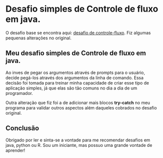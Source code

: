 # Desafio simples de Controle de fluxo em java.
O desafio base se encontra aqui: [desafio de controle-fluxo](https://github.com/digitalinnovationone/trilha-java-basico/tree/main/desafios/controle-fluxo). Fiz algumas pequenas alterações no original.
## Meu desafio simples de Controle de fluxo em java.
Ao inves de pegar os argumentos através de prompts para o usuário, decide pegá-los através dos argumentos da linha de comando. Essa decisão foi tomada para treinar minha capacidade de criar esse tipo de aplicação simples, já que elas são tão comuns no dia a dia de um programador. 

Outra alteração que fiz foi a de adicionar mais blocos **try-catch** no meu programa para validar outros aspectos além daqueles cobrados no desafio original. 

## Conclusão
Obrigado por ler e sinta-se a vontade para me recomendar desafios em java, python ou R. Sou um iniciante, mas possuo uma grande vontade de aprender!
